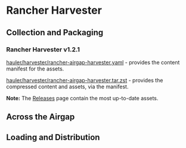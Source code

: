 # Rancher Harvester

## Collection and Packaging

### Rancher Harvester v1.2.1

[hauler/harvester/rancher-airgap-harvester.yaml](https://rancher-airgap.s3.amazonaws.com/v1.4.1/hauler/harvester/rancher-airgap-harvester.yaml) - provides the content manifest for the assets.

[hauler/harvester/rancher-airgap-harvester.tar.zst](https://rancher-airgap.s3.amazonaws.com/v1.4.1/hauler/harvester/rancher-airgap-harvester.tar.zst) - provides the compressed content and assets, via the manifest.

**Note:** The [Releases](https://github.com/zackbradys/rancher-airgap/releases) page contain the most up-to-date assets.

## Across the Airgap

## Loading and Distribution